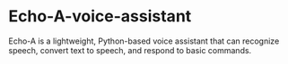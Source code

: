 # Echo-A-voice-assistant
Echo-A is a lightweight, Python-based voice assistant that can recognize speech, convert text to speech, and respond to basic commands. 
